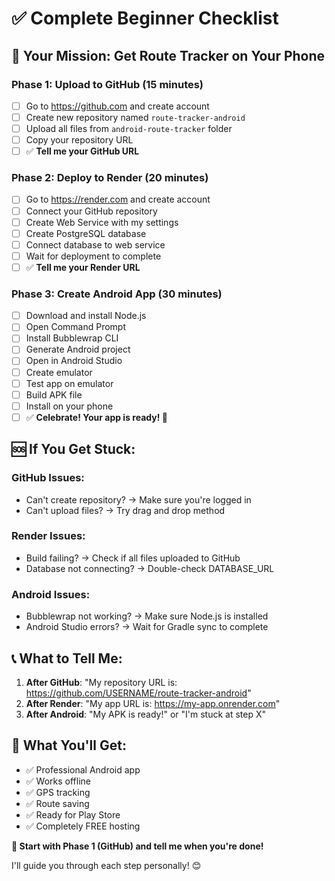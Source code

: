 # ✅ Complete Beginner Checklist

## 🎯 Your Mission: Get Route Tracker on Your Phone

### Phase 1: Upload to GitHub (15 minutes)
- [ ] Go to https://github.com and create account
- [ ] Create new repository named `route-tracker-android`
- [ ] Upload all files from `android-route-tracker` folder
- [ ] Copy your repository URL
- [ ] ✅ **Tell me your GitHub URL**

### Phase 2: Deploy to Render (20 minutes)
- [ ] Go to https://render.com and create account
- [ ] Connect your GitHub repository
- [ ] Create Web Service with my settings
- [ ] Create PostgreSQL database
- [ ] Connect database to web service
- [ ] Wait for deployment to complete
- [ ] ✅ **Tell me your Render URL**

### Phase 3: Create Android App (30 minutes)
- [ ] Download and install Node.js
- [ ] Open Command Prompt
- [ ] Install Bubblewrap CLI
- [ ] Generate Android project
- [ ] Open in Android Studio
- [ ] Create emulator
- [ ] Test app on emulator
- [ ] Build APK file
- [ ] Install on your phone
- [ ] ✅ **Celebrate! Your app is ready! 🎉**

## 🆘 If You Get Stuck:

### GitHub Issues:
- Can't create repository? → Make sure you're logged in
- Can't upload files? → Try drag and drop method

### Render Issues:
- Build failing? → Check if all files uploaded to GitHub
- Database not connecting? → Double-check DATABASE_URL

### Android Issues:
- Bubblewrap not working? → Make sure Node.js is installed
- Android Studio errors? → Wait for Gradle sync to complete

## 📞 What to Tell Me:

1. **After GitHub**: "My repository URL is: https://github.com/USERNAME/route-tracker-android"
2. **After Render**: "My app URL is: https://my-app.onrender.com"
3. **After Android**: "My APK is ready!" or "I'm stuck at step X"

## 🎁 What You'll Get:

- ✅ Professional Android app
- ✅ Works offline
- ✅ GPS tracking
- ✅ Route saving
- ✅ Ready for Play Store
- ✅ Completely FREE hosting

**🚀 Start with Phase 1 (GitHub) and tell me when you're done!**

I'll guide you through each step personally! 😊
